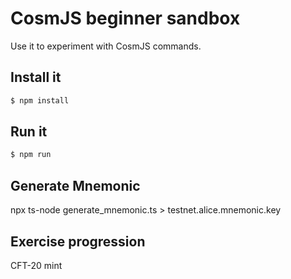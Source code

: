# CosmJS beginner sandbox

Use it to experiment with CosmJS commands.

## Install it

```sh
$ npm install
```

## Run it

```sh
$ npm run
```

## Generate Mnemonic

npx ts-node generate_mnemonic.ts > testnet.alice.mnemonic.key

## Exercise progression

CFT-20 mint
